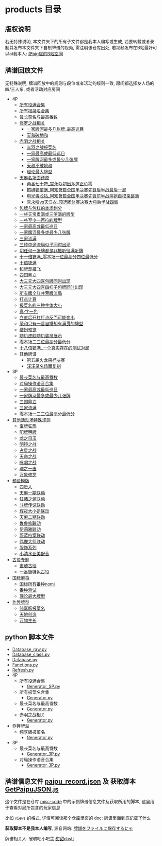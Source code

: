 # products 目录

## 版权说明

若无特殊说明, 本文件夹下的所有子文件都是我本人编写或生成, 若要转载或者录制并发布本文件夹下自制牌谱的视频, 需注明该仓库出处,
若视频发布在B站最好可以at我本人: [肥pig崔的B站空间](https://space.bilibili.com/372365985)

## 牌谱回放文件

无特殊说明, 牌谱回放中的规则与段位或者活动的规则一致, 房间都选择友人场的四/三人东, 或者活动对应房间

- 4P
    - [所有役满合集](4P/所有役满合集)
    - [所有报菜名合集](4P/所有报菜名合集)
    - [最长菜名与最高番数](4P/最长菜名与最高番数/template.js)
    - [修罗之战相关](4P/修罗之战相关)
        - [一家牌河最多几张牌_最高巡目](4P/修罗之战相关/一家牌河最多几张牌_最高巡目.js)
        - [天和破地和](4P/修罗之战相关/天和破地和.js)
    - [赤羽之战相关](4P/赤羽之战相关)
        - [赤羽之战报菜名](4P/赤羽之战相关/template.js)
        - [一家最高或最低巡目](4P/赤羽之战相关/一家最高或最低巡目.js)
        - [一家牌河最多或最少几张牌](4P/赤羽之战相关/一家牌河最多或最少几张牌.js)
        - [天和不破地和](4P/赤羽之战相关/天和不破地和.js)
        - [理论最大牌型](4P/赤羽之战相关/理论最大牌型.js)
    - [天麻名场面还原](4P/天麻名场面还原)
        - [两番七十符_宫永咲初出茅庐正负零](4P/天麻名场面还原/两番七十符_宫永咲初出茅庐正负零.js)
        - [照姐铳倍满_阿知贺篇全国半决赛先锋后半战最后一局](4P/天麻名场面还原/照姐铳倍满_阿知贺篇全国半决赛先锋后半战最后一局.js)
        - [电光毒龙钻_阿知贺篇全国半决赛先锋前半战照姐自摸亲跳满](4P/天麻名场面还原/电光毒龙钻_阿知贺篇全国半决赛先锋前半战照姐自摸亲跳满.js)
        - [宫永咲vs天江衣_预选团体赛决赛大将后半战四局](4P/天麻名场面还原/宫永咲vs天江衣_预选团体赛决赛大将后半战四局.js)
    - [包牌与包杠的本场划分](4P/包牌与包杠的本场划分)
    - [一些无宝累满或三倍满的牌型](4P/一些无宝累满或三倍满的牌型.js)
    - [一些至少一百符的牌型](4P/一些至少一百符的牌型.js)
    - [一家最高或最低巡目](4P/一家最高或最低巡目.js)
    - [一家牌河最多或最少几张牌](4P/一家牌河最多或最少几张牌.js)
    - [三家流满](4P/三家流满.js)
    - [三种中途流局似乎同时出现](4P/三种中途流局似乎同时出现.js)
    - [切任何一张牌都是非振听役满听牌](4P/切任何一张牌都是非振听役满听牌.js)
    - [十一倍铳满_零本场一位最高分四位最低分](4P/十一倍铳满_零本场一位最高分四位最低分.js)
    - [十倍铳满](4P/十倍铳满.js)
    - [和牌却被飞](4P/和牌却被飞.js)
    - [四国鼎立](4P/四国鼎立.js)
    - [大三元大四喜包牌同时出现](4P/大三元大四喜包牌同时出现.js)
    - [大三元大四喜四杠子包牌同时出现](4P/大三元大四喜四杠子包牌同时出现.js)
    - [所有牌全红并荒牌流局](4P/所有牌全红并荒牌流局.js)
    - [打点计算](4P/打点计算.js)
    - [报菜名的三种字体大小](4P/报菜名的三种字体大小.js)
    - [真·字一色](4P/真_字一色.js)
    - [立直后开杠打点反而可能变小](4P/立直后开杠打点反而可能变小.js)
    - [荣和只有一番自摸却有满贯的牌型](4P/荣和只有一番自摸却有满贯的牌型.js)
    - [装扮预览](4P/装扮预览.js)
    - [随机皮肤随机装扮展示](4P/随机皮肤随机装扮展示.js)
    - [零本场二三位最高分最低分](4P/零本场二三位最高分最低分.js)
    - [十八倍铳满_一个真实存在的测试对局](4P/十八倍铳满_一个真实存在的测试对局)
    - 其他牌谱
        - [第五届火龙果杯决赛](4P/其他牌谱/第五届火龙果杯决赛)
        - [汪汪录名场面复刻](4P/其他牌谱/汪汪录名场面复刻)
- 3P
    - [最长菜名与最高番数](3P/最长菜名与最高番数/template.js)
    - [对局操作语音合集](3P/对局操作语音合集)
    - [一家最高或最低巡目](3P/一家最高或最低巡目.js)
    - [一家牌河最多或最少几张牌](3P/一家牌河最多或最少几张牌.js)
    - [三国鼎立](3P/三国鼎立.js)
    - [三家流满](3P/三家流满.js)
    - [零本场一二三位最高分最低分](3P/零本场一二三位最高分最低分.js)
- [其他活动场特殊规则](其他活动场特殊规则)
    - [宝牌狂热](其他活动场特殊规则/宝牌狂热)
    - [配牌明牌](其他活动场特殊规则/配牌明牌)
    - [龙之目玉](其他活动场特殊规则/龙之目玉)
    - [明镜之战](其他活动场特殊规则/明镜之战)
    - [占星之战](其他活动场特殊规则/占星之战)
    - [天命之战](其他活动场特殊规则/天命之战)
    - [咏唱之战](其他活动场特殊规则/咏唱之战)
    - [魂之一击](其他活动场特殊规则/魂之一击)
    - [万象修罗](其他活动场特殊规则/万象修罗)
- [预设模版](预设模版)
    - [四贵人](预设模版/四贵人)
    - [天麻一期联动](预设模版/天麻一期联动)
    - [狂赌之渊联动](预设模版/狂赌之渊联动)
    - [斗牌传说联动](预设模版/斗牌传说联动)
    - [辉夜大小姐联动](预设模版/辉夜大小姐联动)
    - [天麻二期联动](预设模版/天麻二期联动)
    - [鲁鲁修联动](预设模版/鲁鲁修联动)
    - [伊莉雅联动](预设模版/伊莉雅联动)
    - [蔚蓝档案联动](预设模版/蔚蓝档案联动)
    - [偶像大师联动](预设模版/偶像大师联动)
    - [服饰系列](预设模版/服饰系列)
    - [小清水亚美配音](预设模版/小清水亚美配音.js)
- [古役专题](古役专题)
    - [雀魂古役](古役专题/雀魂古役.js)
    - [一番街特色古役](古役专题/一番街特色古役.js)
- [国标麻将](国标麻将)
    - [国标所有番种nomi](国标麻将/国标所有番种nomi)
    - [番种测试](国标麻将/番种测试)
    - [理论最大牌型](国标麻将/理论最大牌型.js)
- [作弊牌型](作弊牌型)
    - [纯享版报菜名](作弊牌型/纯享版报菜名)
    - [天地创造](作弊牌型/天地创造.js)
    - [万物生长](作弊牌型/万物生长.js)

## python 脚本文件

- [Database_raw.py](Database_raw.py)
- [Database_class.py](Database_class.py)
- [Database.py](Database.py)
- [Functions.py](Functions.py)
- [Refresh.py](Refresh.py)
- 4P
    - 所有役满合集
        - [Generator_SP.py](4P/所有役满合集/Generator_SP.py)
    - 所有报菜名合集
        - [Generator.py](4P/所有报菜名合集/Generator.py)
    - 最长菜名与最高番数
        - [Generator.py](4P/最长菜名与最高番数/Generator.py)
    - 赤羽之战相关
        - [Generator.py](4P/赤羽之战相关/Generator.py)
- 作弊牌型
    - 纯享版报菜名
        - [Generator.py](作弊牌型/纯享版报菜名/Generator.py)
- 3P
    - 最长菜名与最高番数
        - [Generator_3P.py](3P/最长菜名与最高番数/Generator_3P.py)
    - 对局操作语音合集
        - [Generator_3P.py](3P/对局操作语音合集/Generator_3P.py)

## 牌谱信息文件 [paipu_record.json](paipu_record.json) 及 获取脚本 [GetPaipuJSON.js](GetPaipuJSON.js)

这个文件是在仓库 [misc-code](https://github.com/Fat-pig-Cui/misc-code/tree/main/paipu) 中的示例牌谱信息文件及获取所用的脚本,
这里用于查看对局所包含的玩家信息

比如 `views` 的格式, 详情可阅读那个仓库里面的
doc: [牌谱里面到底记载了什么](https://github.com/Fat-pig-Cui/misc-code/tree/main/doc/%E7%89%8C%E8%B0%B1%E9%87%8C%E9%9D%A2%E5%88%B0%E5%BA%95%E8%AE%B0%E8%BD%BD%E4%BA%86%E4%BB%80%E4%B9%88)

**获取脚本不是我本人编写**,
源自网站: [牌譜をファイルに保存するにゃ](https://wikiwiki.jp/majsoul-api/%E7%89%8C%E8%AD%9C%E3%82%92%E3%83%95%E3%82%A1%E3%82%A4%E3%83%AB%E3%81%AB%E4%BF%9D%E5%AD%98%E3%81%99%E3%82%8B%E3%81%AB%E3%82%83)

牌谱相关人: 雀魂吧小吧主 [甜甜cbstt](https://space.bilibili.com/437346309)
